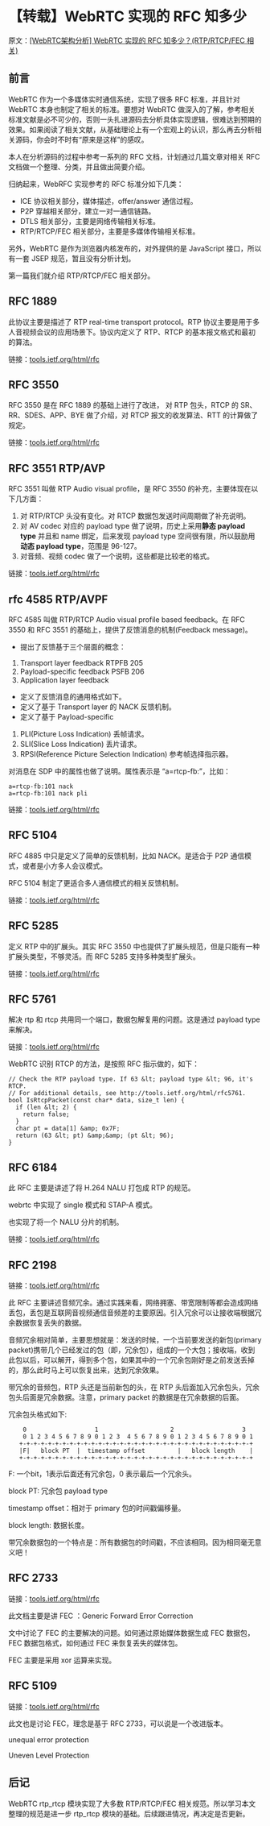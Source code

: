 # 【转载】WebRTC 实现的 RFC 知多少

原文：[[WebRTC架构分析] WebRTC 实现的 RFC 知多少？(RTP/RTCP/FEC 相关)](https://zhuanlan.zhihu.com/p/87879447)


## 前言

WebRTC 作为一个多媒体实时通信系统，实现了很多 RFC 标准，并且针对 WebRTC 本身也制定了相关的标准。要想对 WebRTC 做深入的了解，参考相关标准文献是必不可少的，否则一头扎进源码去分析具体实现逻辑，很难达到预期的效果。如果阅读了相关文献，从基础理论上有一个宏观上的认识，那么再去分析相关源码，你会时不时有“原来是这样”的感叹。

本人在分析源码的过程中参考一系列的 RFC 文档，计划通过几篇文章对相关 RFC 文档做一个整理、分类，并且做出简要介绍。

归纳起来，WebRFC 实现参考的 RFC 标准分如下几类：


* ICE 协议相关部分，媒体描述，offer/answer 通信过程。
* P2P 穿越相关部分，建立一对一通信链路。
* DTLS 相关部分，主要是网络传输相关标准。
* RTP/RTCP/FEC 相关部分，主要是多媒体传输相关标准。

另外，WebRTC 是作为浏览器内核发布的，对外提供的是 JavaScript 接口，所以有一套 JSEP 规范，暂且没有分析计划。

第一篇我们就介绍 RTP/RTCP/FEC 相关部分。

## RFC 1889

此协议主要是描述了 RTP real-time transport protocol。RTP 协议主要是用于多人音视频会议的应用场景下。协议内定义了 RTP、RTCP 的基本报文格式和最初的算法。

链接：[tools.ietf.org/html/rfc](https://link.zhihu.com/?target=https%3A//tools.ietf.org/html/rfc1889)

## RFC 3550

RFC 3550 是在 RFC 1889 的基础上进行了改进， 对 RTP 包头，RTCP 的 SR、RR、SDES、APP、BYE 做了介绍，对 RTCP 报文的收发算法、RTT 的计算做了规定。

链接：[tools.ietf.org/html/rfc](https://link.zhihu.com/?target=https%3A//tools.ietf.org/html/rfc3550)

## RFC 3551 RTP/AVP

RFC 3551 叫做 RTP Audio visual profile，是 RFC 3550 的补充，主要体现在以下几方面：

1. 对 RTP/RTCP 头没有变化。对 RTCP 数据包发送时间周期做了补充说明。
2. 对 AV codec 对应的 payload type 做了说明，历史上采用**静态 payload type** 并且和 name 绑定，后来发现 payload type 空间很有限，所以鼓励用**动态 payload type**，范围是 96-127。
3. 对音频、视频 codec 做了一个说明，这些都是比较老的格式。

链接：[tools.ietf.org/html/rfc](https://link.zhihu.com/?target=https%3A//tools.ietf.org/html/rfc3551)

## rfc 4585 RTP/AVPF

RFC 4585 叫做 RTP/RTCP Audio visual profile based feedback。在 RFC 3550 和 RFC 3551 的基础上，提供了反馈消息的机制(Feedback message)。


* 提出了反馈基于三个层面的概念：

1. Transport layer feedback RTPFB 205
2. Payload-specific feedback PSFB 206
3. Application layer feedback

* 定义了反馈消息的通用格式如下。
* 定义了基于 Transport layer 的 NACK 反馈机制。
* 定义了基于 Payload-specific

1. PLI(Picture Loss Indication) 丢帧请求。
2. SLI(Slice Loss Indication) 丢片请求。
3. RPSI(Reference Picture Selection Indication) 参考帧选择指示器。

对消息在 SDP 中的属性也做了说明。属性表示是 “a=rtcp-fb:”，比如：

```
a=rtcp-fb:101 nack
a=rtcp-fb:101 nack pli
```

链接：[tools.ietf.org/html/rfc](https://link.zhihu.com/?target=https%3A//tools.ietf.org/html/rfc4585)

## RFC 5104

RFC 4885 中只是定义了简单的反馈机制，比如 NACK。是适合于 P2P 通信模式，或者是小方多人会议模式。

RFC 5104 制定了更适合多人通信模式的相关反馈机制。

链接：[tools.ietf.org/html/rfc](https://link.zhihu.com/?target=https%3A//tools.ietf.org/html/rfc5104)

## RFC 5285

定义 RTP 中的扩展头。其实 RFC 3550 中也提供了扩展头规范，但是只能有一种扩展头类型，不够灵活。而 RFC 5285 支持多种类型扩展头。

链接：[tools.ietf.org/html/rfc](https://link.zhihu.com/?target=https%3A//tools.ietf.org/html/rfc5285)

## RFC 5761

解决 rtp 和 rtcp 共用同一个端口，数据包解复用的问题。这是通过 payload type 来解决。

链接：[tools.ietf.org/html/rfc](https://link.zhihu.com/?target=https%3A//tools.ietf.org/html/rfc5761)

WebRTC 识别 RTCP 的方法，是按照 RFC 指示做的，如下：

```
// Check the RTP payload type. If 63 &lt; payload type &lt; 96, it's RTCP.
// For additional details, see http://tools.ietf.org/html/rfc5761.
bool IsRtcpPacket(const char* data, size_t len) {
  if (len &lt; 2) {
    return false;
  }
  char pt = data[1] &amp; 0x7F;
  return (63 &lt; pt) &amp;&amp; (pt &lt; 96);
}
```

## RFC 6184

此 RFC 主要是讲述了将 H.264 NALU 打包成 RTP 的规范。

webrtc 中实现了 single 模式和 STAP-A 模式。

也实现了将一个 NALU 分片的机制。

链接：[tools.ietf.org/html/rfc](https://link.zhihu.com/?target=https%3A//tools.ietf.org/html/rfc6184)

## RFC 2198

链接：[tools.ietf.org/html/rfc](https://link.zhihu.com/?target=https%3A//tools.ietf.org/html/rfc2198)

此 RFC 主要讲述音频冗余。通过实践来看，网络拥塞、带宽限制等都会造成网络丢包，丢包是互联网音视频通信音频差的主要原因。引入冗余可以让接收端根据冗余数据恢复丢失的数据。

音频冗余相对简单，主要思想就是：发送的时候，一个当前要发送的新包(primary packet)携带几个已经发过的包（即，冗余包），组成的一个大包；接收端，收到此包以后，可以解开，得到多个包，如果其中的一个冗余包刚好是之前发送丢掉的，那么此时马上可以恢复出来，达到冗余效果。

带冗余的音频包，RTP 头还是当前新包的头，在 RTP 头后面加入冗余包头，冗余包头后面是冗余数据。注意，primary packet 的数据是在冗余数据的后面。

冗余包头格式如下:

```
    0                   1                    2                   3
    0 1 2 3 4 5 6 7 8 9 0 1 2 3  4 5 6 7 8 9 0 1 2 3 4 5 6 7 8 9 0 1
   +-+-+-+-+-+-+-+-+-+-+-+-+-+-+-+-+-+-+-+-+-+-+-+-+-+-+-+-+-+-+-+-+
   |F|   block PT  |  timestamp offset         |   block length    |
   +-+-+-+-+-+-+-+-+-+-+-+-+-+-+-+-+-+-+-+-+-+-+-+-+-+-+-+-+-+-+-+-+
```

F: 一个bit，1表示后面还有冗余包，0 表示最后一个冗余头。

block PT: 冗余包 payload type

timestamp offset：相对于 primary 包的时间戳偏移量。

block length: 数据长度。

带冗余数据包的一个特点是：所有数据包的时间戳，不应该相同。因为相同毫无意义吧！

## RFC 2733

链接：[tools.ietf.org/html/rfc](https://link.zhihu.com/?target=https%3A//tools.ietf.org/html/rfc2733)

此文档主要是讲 FEC ：Generic Forward Error Correction

文中讨论了 FEC 的主要解决的问题。如何通过原始媒体数据生成 FEC 数据包，FEC 数据包格式，如何通过 FEC 来恢复丢失的媒体包。

FEC 主要是采用 xor 运算来实现。

## RFC 5109

链接：[tools.ietf.org/html/rfc](https://link.zhihu.com/?target=https%3A//tools.ietf.org/html/rfc5109)

此文也是讨论 FEC，理念是基于 RFC 2733，可以说是一个改进版本。

unequal error protection

Uneven Level Protection

## 后记

WebRTC rtp_rtcp 模块实现了大多数 RTP/RTCP/FEC 相关规范。所以学习本文整理的规范是进一步 rtp_rtcp 模块的基础。后续跟进情况，再决定是否更新。


